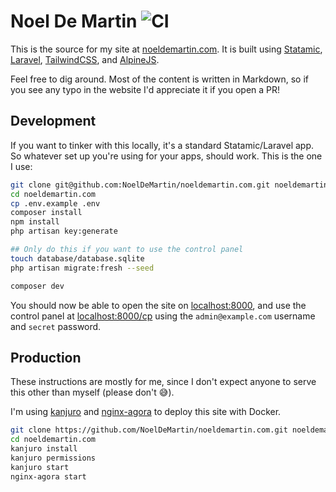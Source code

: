 # Noel De Martin ![CI](https://github.com/noeldemartin/noeldemartin.com/actions/workflows/ci.yml/badge.svg)

This is the source for my site at [noeldemartin.com](https://noeldemartin.com). It is built using [Statamic](https://statamic.com), [Laravel](https://laravel.com), [TailwindCSS](https://tailwindcss.com), and [AlpineJS](https://alpinejs.dev).

Feel free to dig around. Most of the content is written in Markdown, so if you see any typo in the website I'd appreciate it if you open a PR!

## Development

If you want to tinker with this locally, it's a standard Statamic/Laravel app. So whatever set up you're using for your apps, should work. This is the one I use:

```bash
git clone git@github.com:NoelDeMartin/noeldemartin.com.git noeldemartin.com
cd noeldemartin.com
cp .env.example .env
composer install
npm install
php artisan key:generate

## Only do this if you want to use the control panel
touch database/database.sqlite
php artisan migrate:fresh --seed

composer dev
```

You should now be able to open the site on [localhost:8000](http://localhost:8000), and use the control panel at [localhost:8000/cp](http://localhost:8000/cp) using the `admin@example.com` username and `secret` password.

## Production

These instructions are mostly for me, since I don't expect anyone to serve this other than myself (please don't 😅).

I'm using [kanjuro](https://github.com/NoelDeMartin/kanjuro) and [nginx-agora](https://github.com/NoelDeMartin/nginx-agora) to deploy this site with Docker.

```bash
git clone https://github.com/NoelDeMartin/noeldemartin.com.git noeldemartin.com --branch kanjuro
cd noeldemartin.com
kanjuro install
kanjuro permissions
kanjuro start
nginx-agora start
```
